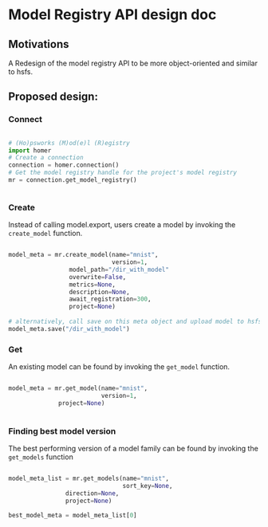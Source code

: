 # Model Registry API design doc

## Motivations

A Redesign of the model registry API to be more object-oriented and similar to hsfs.

## Proposed design:

### Connect

```python

# (Ho)psworks (M)od(e)l (R)egistry
import homer
# Create a connection
connection = homer.connection()
# Get the model registry handle for the project's model registry
mr = connection.get_model_registry()



```

### Create 

Instead of calling model.export, users create a model by invoking the `create_model` function.

```python

model_meta = mr.create_model(name="mnist",
                             version=1,
			     model_path="/dir_with_model"
			     overwrite=False,
			     metrics=None,
			     description=None,
			     await_registration=300,
			     project=None)
			     
# alternatively, call save on this meta object and upload model to hsfs		     
model_meta.save("/dir_with_model")

```

### Get

An existing model can be found by invoking the `get_model` function.

```python

model_meta = mr.get_model(name="mnist",
                          version=1,
			  project=None)
			  
```

### Finding best model version


The best performing version of a model family can be found by invoking the `get_models` function

```python

model_meta_list = mr.get_models(name="mnist",
                                sort_key=None,
				direction=None,
				project=None)
				
best_model_meta = model_meta_list[0]

```



